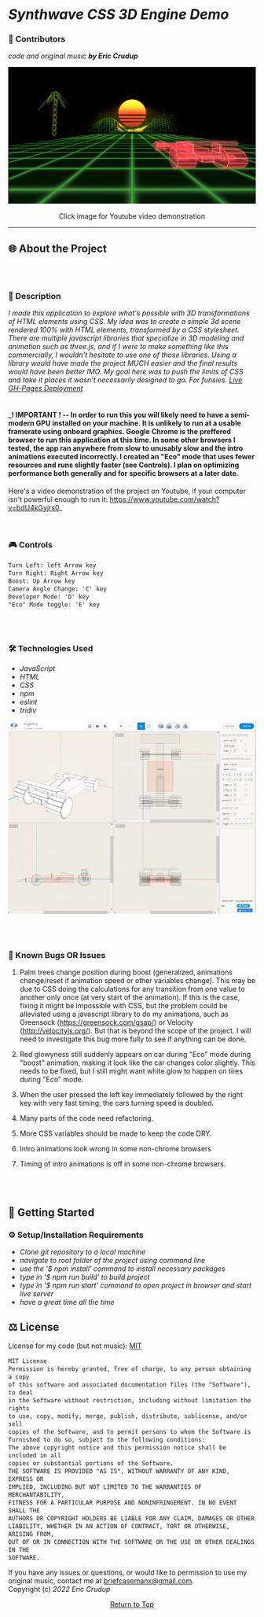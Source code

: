 # _Synthwave CSS 3D Engine Demo_

### 🤝 Contributors 
_code and original music **by Eric Crudup**_
<div align="center">
  <a href="https://www.youtube.com/watch?v=bdU4kGyjrs0" ><img src="src/img/SynthwaveCSS1small.png" alt="image of 3D demo"/></a>
  <p>Click image for Youtube video demonstration<p>
</div>    

---
## 🌐 About the Project     
<br><br/>
### 📖 Description
 _I made this application to explore what's possible with 3D transformations of HTML elements using CSS. My idea was to create a simple 3d scene rendered 100% with HTML elements, transformed by a CSS stylesheet. There are multiple javascript libraries that specialize in 3D modeling and animation such as three.js, and if I were to make something like this commercially, I wouldn't hesitate to use one of those libraries. Using a library would have made the project MUCH easier and the final results would have been better IMO. My goal here was to push the limits of CSS and take it places it wasn't necessarily designed to go. For funsies. [Live GH-Pages Deployment](https://cruduper.github.io/Synthwave-CSS-3D-Engine/)_
<br><br/>
#### _**! IMPORTANT !** -- In order to run this **you will likely need to have a semi-modern GPU installed on your machine**. It is unlikely to run at a usable framerate using onboard graphics. **Google Chrome is the preffered browser** to run this application at this time. In some other browsers I tested, the app ran anywhere from slow to unusably slow and the intro animations executed incorrectly. I created an "Eco" mode that uses fewer resources and runs slightly faster (see Controls). I plan on optimizing performance both generally and for specific browsers at a later date.

Here's a video demonstration of the project on Youtube, if your computer isn't powerful enough to run it: https://www.youtube.com/watch?v=bdU4kGyjrs0_       
<br><br/> 

### 🎮 Controls
```
Turn Left: left Arrow key
Turn Right: Right Arrow key
Boost: Up Arrow key
Camera Angle Change: 'C' key
Developer Mode: 'D' key
"Eco" Mode toggle: 'E' key
```

<br><br/>
### 🛠 Technologies Used

* _JavaScript_
* _HTML_
* _CSS_
* _npm_
* _eslint_
* _tridiv_

<p align="center">
  <img src="src/img/tridiv-interface-small.jpg" alt="tridiv 3D modeling app"/>
</p>

<br><br/>

### 🦠 Known Bugs OR Issues

1. Palm trees change position during boost (generalized, animations change/reset if animation speed or other variables change). This may be due to CSS doing the calculations for any transition from one value to another only once (at very start of the animation). If this is the case, fixing it might be impossible with CSS, but the problem could be alleviated using a javascript library to do my animations, such as Greensock (https://greensock.com/gsap/) or Velocity (http://velocityjs.org/). But that is beyond the scope of the project. I will need to investigate this bug more fully to see if anything can be done.

2. Red glowyness still suddenly appears on car during "Eco" mode during "boost" animation, making it look like the car changes color slightly. This needs to be fixed, but I still might want white glow to happen on tires during "Eco" mode. 

3. When the user pressed the left key immediately followed by the right key with very fast timing, the cars turning speed is doubled. 

4. Many parts of the code need refactoring. 

5. More CSS variables should be made to keep the code DRY. 

6. Intro animations look wrong in some non-chrome browsers

7. Timing of intro animations is off in some non-chrome browsers. 

<br><br/>
## 🏁 Getting Started

### ⚙️ Setup/Installation Requirements

* _Clone git repository to a local machine_
* _navigate to root folder of the project using command line_
* _use the '$ npm install' command to install necessary packages_
* _type in '$ npm run build' to build project_
* _type in '$ npm run start' command to open project in browser and start live server_
* _have a great time all the time_

## ⚖️ License

License for my code (but not music): [MIT](https://opensource.org/licenses/MIT)    

```
MIT License
Permission is hereby granted, free of charge, to any person obtaining a copy
of this software and associated documentation files (the "Software"), to deal
in the Software without restriction, including without limitation the rights
to use, copy, modify, merge, publish, distribute, sublicense, and/or sell
copies of the Software, and to permit persons to whom the Software is
furnished to do so, subject to the following conditions:
The above copyright notice and this permission notice shall be included in all
copies or substantial portions of the Software.
THE SOFTWARE IS PROVIDED "AS IS", WITHOUT WARRANTY OF ANY KIND, EXPRESS OR
IMPLIED, INCLUDING BUT NOT LIMITED TO THE WARRANTIES OF MERCHANTABILITY,
FITNESS FOR A PARTICULAR PURPOSE AND NONINFRINGEMENT. IN NO EVENT SHALL THE
AUTHORS OR COPYRIGHT HOLDERS BE LIABLE FOR ANY CLAIM, DAMAGES OR OTHER
LIABILITY, WHETHER IN AN ACTION OF CONTRACT, TORT OR OTHERWISE, ARISING FROM,
OUT OF OR IN CONNECTION WITH THE SOFTWARE OR THE USE OR OTHER DEALINGS IN THE
SOFTWARE.
```
If you have any issues or questions, or would like to permission to use my original music, 
contact me at briefcasemanx@gmail.com.    
Copyright (c) _2022_  _Eric Crudup_

<center><a href="#">Return to Top</a></center>
